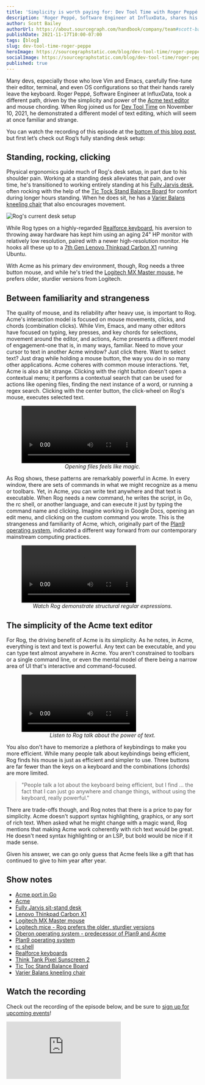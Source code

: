 ```yaml
---
title: 'Simplicity is worth paying for: Dev Tool Time with Roger Peppé'
description: 'Roger Peppé, Software Engineer at InfluxData, shares his standing desk setup, and how the Acme text editor and mouse chording drive his coding workflow.'
author: Scott Bailey
authorUrl: https://about.sourcegraph.com/handbook/company/team#scott-bailey-he-him
publishDate: 2021-11-17T10:00-07:00
tags: [blog]
slug: dev-tool-time-roger-peppe
heroImage: https://sourcegraphstatic.com/blog/dev-tool-time/roger-peppe/linkedin.png
socialImage: https://sourcegraphstatic.com/blog/dev-tool-time/roger-peppe/linkedin.png
published: true
---
```


Many devs, especially those who love Vim and Emacs, carefully fine-tune their editor, terminal, and even OS configurations so that their hands rarely leave the keyboard. Roger Peppé, Software Engineer at InfluxData, took a different path, driven by the simplicity and power of the [Acme text editor](http://acme.cat-v.org/) and mouse chording. When Rog joined us for [Dev Tool Time](https://info.sourcegraph.com/dev-tool-time) on November 10, 2021, he demonstrated a different model of text editing, which will seem at once familiar and strange.

You can watch the recording of this episode at the [bottom of this blog post](#Watch-the-recording), but first let’s check out Rog’s fully standing desk setup:

## Standing, rocking, clicking

Physical ergonomics guide much of Rog's desk setup, in part due to his shoulder pain. Working at a standing desk alleviates that pain, and over time, he's transitioned to working entirely standing at his [Fully Jarvis desk](https://www.fully.com/standing-desks/jarvis-adjustable-height-desk-bamboo.html), often rocking with the help of the [Tic Tock Stand Balance Board]() for comfort during longer hours standing. When he does sit, he has a [Varier Balans kneeling chair](https://varierchairs.com/kneeling-chairs/variable-balans/) that also encourages movement.

<img src="https://sourcegraphstatic.com/blog/dev-tool-time/roger-peppe/hardware_cropped.jpg" alt="Rog's current desk setup" style="max-width:40rem;max-height:none;" />

While Rog types on a highly-regarded [Realforce keyboard](https://www.realforce.co.jp/en/), his aversion to throwing away hardware has kept him using an aging 24" HP monitor with relatively low resolution, paired with a newer high-resolution monitor. He hooks all these up to a [7th Gen Lenovo Thinkpad Carbon X1](https://www.lenovo.com/us/en/p/laptops/thinkpad/thinkpadx1/x1-carbon-gen-7/22tp2txx17g) running Ubuntu.

With Acme as his primary dev environment, though, Rog needs a three button mouse, and while he's tried the [Logitech MX Master mouse](https://www.logitech.com/en-us/products/mice/mx-master-3.html), he prefers older, sturdier versions from Logitech.

## Between familiarity and strangeness

The quality of mouse, and its reliability after heavy use, is important to Rog. Acme's interaction model is focused on mouse movements, clicks, and chords (combination clicks). While Vim, Emacs, and many other editors have focused on typing, key presses, and key chords for selections, movement around the editor, and actions, Acme presents a different model of engagement–one that is, in many ways, familiar. Need to move your cursor to text in another Acme window? Just click there. Want to select text? Just drag while holding a mouse button, the way you do in so many other applications. Acme coheres with common mouse interactions. Yet, Acme is also a bit strange. Clicking with the right button doesn't open a contextual menu; it performs a contextual search that can be used for actions like opening files, finding the next instance of a word, or running a regex search. Clicking with the center button, the click-wheel on Rog's mouse, executes selected text.

<figure>
    <div class="container my-4 video-embed embed-responsive embed-responsive-16by9">
        <video controls src="https://sourcegraphstatic.com/blog/dev-tool-time/roger-peppe/opening-files-right-click.mov"></video>
    </div>
    <figcaption style="text-align: center; font-style: italic;">Opening files feels like magic.</figcaption>
</figure>

As Rog shows, these patterns are remarkably powerful in Acme. In every window, there are sets of commands in what we might recognize as a menu or toolbars. Yet, in Acme, you can write text anywhere and that text is executable. When Rog needs a new command, he writes the script, in Go, the rc shell, or another language, and can execute it just by typing the command name and clicking. Imagine working in Google Docs, opening an edit menu, and clicking on the custom command you wrote. This is the strangeness and familiarity of Acme, which, originally part of the [Plan9 operating system](http://9p.io/plan9/), indicated a different way forward from our contemporary mainstream computing practices.

<figure>
    <div class="container my-4 video-embed embed-responsive embed-responsive-16by9">
        <video controls src="https://sourcegraphstatic.com/blog/dev-tool-time/roger-peppe/Regex-Demo.mov"></video>
    </div>
    <figcaption style="text-align: center; font-style: italic;">Watch Rog demonstrate structural regular expressions.</figcaption>
</figure>

## The simplicity of the Acme text editor

For Rog, the driving benefit of Acme is its simplicity. As he notes, in Acme, everything is text and text is powerful. Any text can be executable, and you can type text almost anywhere in Acme. You aren't constrained to toolbars or a single command line, or even the mental model of there being a narrow area of UI that's interactive and command-focused.

<figure>
    <div class="container my-4 video-embed embed-responsive embed-responsive-16by9">
        <video controls src="https://sourcegraphstatic.com/blog/dev-tool-time/roger-peppe/Text-is-powerful-longer.mov"></video>
    </div>
    <figcaption style="text-align: center; font-style: italic;">Listen to Rog talk about the power of text.</figcaption>
</figure>

You also don't have to memorize a plethora of keybindings to make you more efficient. While many people talk about keybindings being efficient, Rog finds his mouse is just as efficient and simpler to use. Three buttons are far fewer than the keys on a keyboard and the combinations (chords) are more limited.

> "People talk a lot about the keyboard being efficient, but I find ... the fact that I can just go anywhere and change things, without using the keyboard, really powerful."

There are trade-offs though, and Rog notes that there is a price to pay for simplicity. Acme doesn't support syntax highlighting, graphics, or any sort of rich text. When asked what he might change with a magic wand, Rog mentions that making Acme work coherently with rich text would be great. He doesn't need syntax highlighting or an LSP, but bold would be nice if it made sense.

Given his answer, we can go only guess that Acme feels like a gift that has continued to give to him year after year.

## Show notes

- [Acme port in Go](https://github.com/9fans/go)
- [Acme](http://acme.cat-v.org/)
- [Fully Jarvis sit-stand desk](https://www.fully.com/standing-desks/jarvis-adjustable-height-desk-bamboo.html)
- [Lenovo Thinkpad Carbon X1](https://www.lenovo.com/us/en/p/laptops/thinkpad/thinkpadx1/x1-carbon-gen-7/22tp2txx17g)
- [Logitech MX Master mouse](https://www.logitech.com/en-us/products/mice/mx-master-3.html)
- [Logitech mice - Rog prefers the older, sturdier versions](https://www.logitech.com/en-us/products/mice.html)
- [Oberon operating system - predecessor of Plan9 and Acme](<https://en.wikipedia.org/wiki/Oberon_(operating_system)>)
- [Plan9 operating system](http://9p.io/plan9/)
- [rc shell](http://doc.cat-v.org/plan_9/4th_edition/papers/rc)
- [Realforce keyboards](https://www.realforce.co.jp/en/)
- [Think Tank Pixel Sunscreen 2](https://www.thinktankphoto.com/products/pixel-sunscreen-v2)
- [Tic Toc Stand Balance Board](https://www.fully.com/tic-toc-stand-balance-board.html)
- [Varier Balans kneeling chair](https://varierchairs.com/kneeling-chairs/variable-balans/)

## Watch the recording

Check out the recording of the episode below, and be sure to [sign up for upcoming events](https://info.sourcegraph.com/dev-tool-time)!

<div class="container my-4 video-embed embed-responsive embed-responsive-16by9">
    <iframe class="embed-responsive-item" src="https://www.youtube-nocookie.com/embed/EhsYGnEiRek?autoplay=0&amp;cc_load_policy=0&amp;start=93&amp;end=0&amp;loop=0&amp;controls=1&amp;modestbranding=0&amp;rel=0" allowfullscreen="" allow="accelerometer; autoplay; encrypted-media; gyroscope; picture-in-picture" frameborder="0"></iframe>
</div>
